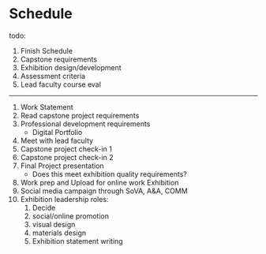 # Schedule

todo:

1. Finish Schedule
2. Capstone requirements
3. Exhibition design/development
4. Assessment criteria
5. Lead faculty course eval
---

1. Work Statement
2. Read capstone project requirements
3. Professional development requirements
   * Digital Portfolio
4. Meet with lead faculty
5. Capstone project check-in 1
6. Capstone project check-in 2
7. Final Project presentation
   * Does this meet exhibition quality requirements?
8. Work prep and Upload for online work Exhibition 
9. Social media campaign through SoVA, A&A, COMM
10. Exhibition leadership roles:
    1. Decide
    2. social/online promotion
    3. visual design
    4. materials design
    5. Exhibition statement writing 
